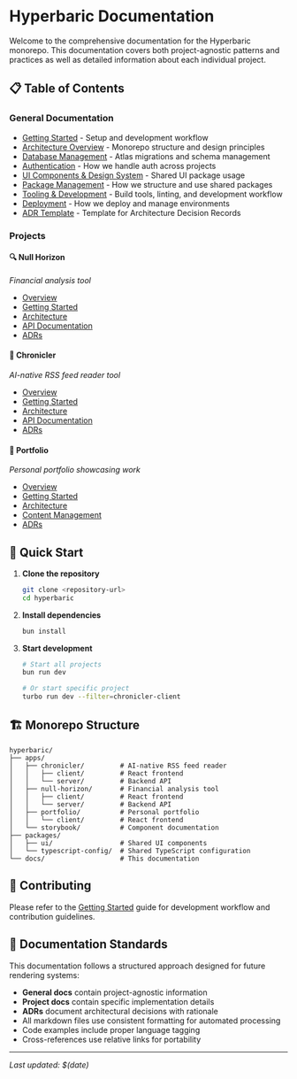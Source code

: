 # Hyperbaric Documentation

Welcome to the comprehensive documentation for the Hyperbaric monorepo. This documentation covers both project-agnostic patterns and practices as well as detailed information about each individual project.

## 📋 Table of Contents

### General Documentation
- [Getting Started](./general/getting-started.md) - Setup and development workflow
- [Architecture Overview](./general/architecture.md) - Monorepo structure and design principles
- [Database Management](./general/database-management.md) - Atlas migrations and schema management
- [Authentication](./general/authentication.md) - How we handle auth across projects
- [UI Components & Design System](./general/ui-components.md) - Shared UI package usage
- [Package Management](./general/packages.md) - How we structure and use shared packages
- [Tooling & Development](./general/tooling.md) - Build tools, linting, and development workflow
- [Deployment](./general/deployment.md) - How we deploy and manage environments
- [ADR Template](./general/adr-template.md) - Template for Architecture Decision Records

### Projects

#### 🔍 Null Horizon
*Financial analysis tool*
- [Overview](./projects/null-horizon/README.md)
- [Getting Started](./projects/null-horizon/getting-started.md)
- [Architecture](./projects/null-horizon/architecture.md)
- [API Documentation](./projects/null-horizon/api.md)
- [ADRs](./projects/null-horizon/adrs/README.md)

#### 📰 Chronicler
*AI-native RSS feed reader tool*
- [Overview](./projects/chronicler/README.md)
- [Getting Started](./projects/chronicler/getting-started.md)
- [Architecture](./projects/chronicler/architecture.md)
- [API Documentation](./projects/chronicler/api.md)
- [ADRs](./projects/chronicler/adrs/README.md)

#### 🎨 Portfolio
*Personal portfolio showcasing work*
- [Overview](./projects/portfolio/README.md)
- [Getting Started](./projects/portfolio/getting-started.md)
- [Architecture](./projects/portfolio/architecture.md)
- [Content Management](./projects/portfolio/content.md)
- [ADRs](./projects/portfolio/adrs/README.md)

## 🚀 Quick Start

1. **Clone the repository**
   ```bash
   git clone <repository-url>
   cd hyperbaric
   ```

2. **Install dependencies**
   ```bash
   bun install
   ```

3. **Start development**
   ```bash
   # Start all projects
   bun run dev
   
   # Or start specific project
   turbo run dev --filter=chronicler-client
   ```

## 🏗️ Monorepo Structure

```
hyperbaric/
├── apps/
│   ├── chronicler/         # AI-native RSS feed reader
│   │   ├── client/         # React frontend
│   │   └── server/         # Backend API
│   ├── null-horizon/       # Financial analysis tool
│   │   ├── client/         # React frontend
│   │   └── server/         # Backend API
│   ├── portfolio/          # Personal portfolio
│   │   └── client/         # React frontend
│   └── storybook/          # Component documentation
├── packages/
│   ├── ui/                 # Shared UI components
│   └── typescript-config/  # Shared TypeScript configuration
└── docs/                   # This documentation
```

## 🤝 Contributing

Please refer to the [Getting Started](./general/getting-started.md) guide for development workflow and contribution guidelines.

## 📝 Documentation Standards

This documentation follows a structured approach designed for future rendering systems:

- **General docs** contain project-agnostic information
- **Project docs** contain specific implementation details
- **ADRs** document architectural decisions with rationale
- All markdown files use consistent formatting for automated processing
- Code examples include proper language tagging
- Cross-references use relative links for portability

---

*Last updated: $(date)*